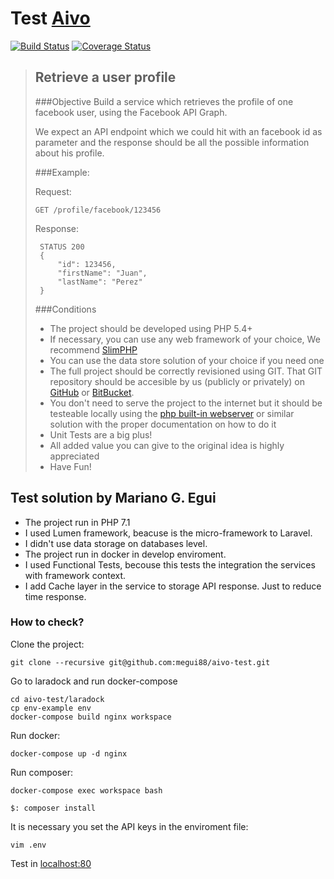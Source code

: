 # Test [Aivo](http://aivo.co/)

[![Build Status](https://travis-ci.org/megui88/aivo-test.svg)](https://travis-ci.org/megui88/aivo-test)
[![Coverage Status](https://coveralls.io/repos/github/megui88/aivo-test/badge.svg?branch=master)](https://coveralls.io/github/megui88/aivo-test?branch=master)

> ## Retrieve a user profile
>
> ###Objective
> Build a service which retrieves the profile of one facebook user, using the Facebook API Graph.
>
> We expect an API endpoint which we could hit with an facebook id as parameter and the response should be all the 
 possible information about his profile.
> 
> ###Example:
>
> Request:
>
> ```
> GET /profile/facebook/123456
> ```
>
>  Response:
> ```  
>  STATUS 200
>  {
>      "id": 123456,
>      "firstName": "Juan",
>      "lastName": "Perez"
>  }
> ```
>
> ###Conditions
>
> * The project should be developed using PHP 5.4+
> * If necessary, you can use any web framework of your choice, We recommend [SlimPHP](http://www.slimframework.com/)
> * You can use the data store solution of your choice if you need one
> * The full project should be correctly revisioned using GIT. That GIT repository should be accesible by us (publicly or 
 privately) on [GitHub](https://gist.github.com/aseba/github.com) or [BitBucket](https://bitbucket.org/).
> * You don't need to serve the project to the internet but it should be testeable locally using the 
 [php built-in webserver](http://php.net/manual/en/features.commandline.webserver.php) or similar solution with the 
 proper documentation on how to do it
> * Unit Tests are a big plus!
> * All added value you can give to the original idea is highly appreciated
> * Have Fun!

## Test solution by Mariano G. Egui 

* The project run in PHP 7.1
* I used Lumen framework, beacuse is the micro-framework to Laravel.
* I didn't use data storage on databases level.
* The project run in docker in develop enviroment.
* I used Functional Tests, becouse this tests the integration the services with framework context.
* I add Cache layer in the service to storage API response. Just to reduce time response.


### How to check?

Clone the project:

```
git clone --recursive git@github.com:megui88/aivo-test.git
```

Go to laradock and run docker-compose

```
cd aivo-test/laradock
cp env-example env
docker-compose build nginx workspace
```

Run docker:

```
docker-compose up -d nginx
```

Run composer:

```
docker-compose exec workspace bash

$: composer install
```

It is necessary you set the API keys in the enviroment file:

```
vim .env
```

Test in [localhost:80](http://localhost/)
